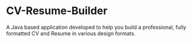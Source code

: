 # CV-Resume-Builder
A Java based application developed to help you build a professional, fully formatted CV and Resume in various design formats.
